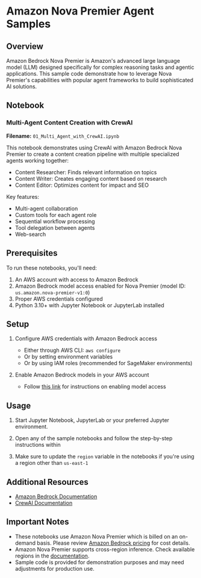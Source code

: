 # Amazon Nova Premier Agent Samples

## Overview

Amazon Bedrock Nova Premier is Amazon's advanced large language model (LLM) designed specifically for complex reasoning tasks and agentic applications. This sample code demonstrate how to leverage Nova Premier's capabilities with popular agent frameworks to build sophisticated AI solutions.

## Notebook

### Multi-Agent Content Creation with CrewAI

**Filename:** `01_Multi_Agent_with_CrewAI.ipynb`

This notebook demonstrates using CrewAI with Amazon Bedrock Nova Premier to create a content creation pipeline with multiple specialized agents working together:

- Content Researcher: Finds relevant information on topics
- Content Writer: Creates engaging content based on research
- Content Editor: Optimizes content for impact and SEO

Key features:
- Multi-agent collaboration
- Custom tools for each agent role
- Sequential workflow processing
- Tool delegation between agents
- Web-search

## Prerequisites

To run these notebooks, you'll need:

1. An AWS account with access to Amazon Bedrock
2. Amazon Bedrock model access enabled for Nova Premier (model ID: `us.amazon.nova-premier-v1:0`)
3. Proper AWS credentials configured
4. Python 3.10+ with Jupyter Notebook or JupyterLab installed

## Setup

1. Configure AWS credentials with Amazon Bedrock access
   - Either through AWS CLI: `aws configure`
   - Or by setting environment variables
   - Or by using IAM roles (recommended for SageMaker environments)

2. Enable Amazon Bedrock models in your AWS account
   - Follow [this link](https://docs.aws.amazon.com/bedrock/latest/userguide/model-access-modify.html) for instructions on enabling model access

## Usage

1. Start Jupyter Notebook, JupyterLab or your preferred Jupyter environment.

2. Open any of the sample notebooks and follow the step-by-step instructions within

3. Make sure to update the `region` variable in the notebooks if you're using a region other than `us-east-1`

## Additional Resources

- [Amazon Bedrock Documentation](https://docs.aws.amazon.com/bedrock/)
- [CrewAI Documentation](https://docs.crewai.com/introduction)

## Important Notes

- These notebooks use Amazon Nova Premier which is billed on an on-demand basis. Please review [Amazon Bedrock pricing](https://aws.amazon.com/bedrock/pricing/) for cost details.
- Amazon Nova Premier supports cross-region inference. Check available regions in the [documentation](https://docs.aws.amazon.com/bedrock/latest/userguide/models-regions.html).
- Sample code is provided for demonstration purposes and may need adjustments for production use.